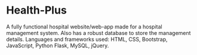 # Health-Plus
A fully functional hospital website/web-app made for a hospital management system. Also has a robust database to store the management details. 
Languages and frameworks used: HTML, CSS, Bootstrap, JavaScript, Python Flask, MySQL, jQuery.
